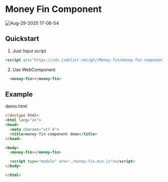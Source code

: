 # Money Fin Component

![Aug-29-2020 17-06-54](https://i.loli.net/2020/08/29/RsTMLzdWbaSXgKZ.gif)

## Quickstart

1. Just Input script

```html
<script src="https://cdn.jsdelivr.net/gh//Money-fin/money-fin-component/cdn/money-fin.min.js"></script>
```

2. Use WebComponent

```html
  <money-fin></money-fin>
```

## Example

demo.html

```html
<!doctype html>
<html lang="en">
<head>
  <meta charset="utf-8">
  <title>money-fin-component demo</title>
</head>

<body>
  <money-fin></money-fin>

  <script type="module" src="./money-fin.min.js"></script>
</body>

</html>
```
